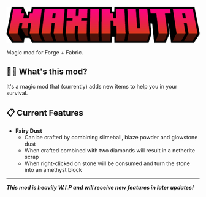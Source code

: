![Maxinuta Logo](https://raw.githubusercontent.com/ZotyDev/Minecraft-Maxinuta/main/branding/title.png)

Magic mod for Forge + Fabric.

## 🧙‍♂️ What's this mod?
It's a magic mod that (currently) adds new items to help you in your survival.

## 📋 Current Features
- **Fairy Dust**
    - Can be crafted by combining slimeball, blaze powder and glowstone dust
    - When crafted combined with two diamonds will result in a netherite scrap
    - When right-clicked on stone will be consumed and turn the stone into an amethyst block

---
**_This mod is heavily W.I.P and will receive new features in later updates!_**
